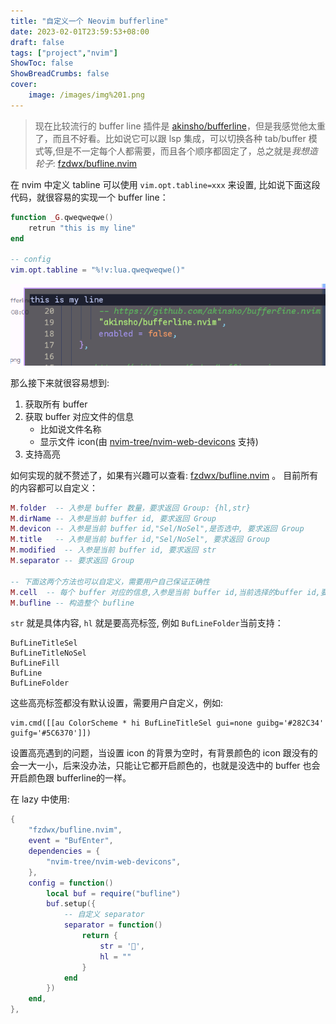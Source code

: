 ```yaml
---
title: "自定义一个 Neovim bufferline"
date: 2023-02-01T23:59:53+08:00
draft: false
tags: ["project","nvim"]
ShowToc: false
ShowBreadCrumbs: false
cover:
    image: /images/img%201.png
---
```


> 现在比较流行的 buffer line 插件是 [akinsho/bufferline](https://github.com/akinsho/bufferline.nvim)，但是我感觉他太重了，而且不好看。比如说它可以跟 lsp 集成，可以切换各种 tab/buffer 模式等,但是不一定每个人都需要，而且各个顺序都固定了，总之就是*我想造轮子*: [fzdwx/bufline.nvim](https://github.com/fzdwx/bufline.nvim.git)

在 nvim 中定义 tabline 可以使用 `vim.opt.tabline=xxx` 来设置, 比如说下面这段代码，就很容易的实现一个 buffer line：
```lua
function _G.qweqweqwe()
	retrun "this is my line"
end

-- config
vim.opt.tabline = "%!v:lua.qweqweqwe()"
```

![Show](/images/Pasted%20image%2020230202002815.png)

那么接下来就很容易想到:
1. 获取所有 buffer 
2. 获取 buffer 对应文件的信息
	- 比如说文件名称
	- 显示文件 icon(由 [nvim-tree/nvim-web-devicons](https://github.com/nvim-tree/nvim-web-devicons) 支持)
3. 支持高亮

如何实现的就不赘述了，如果有兴趣可以查看: [fzdwx/bufline.nvim](https://github.com/fzdwx/bufline.nvim.git) 。 目前所有的内容都可以自定义：
```lua
M.folder  -- 入参是 buffer 数量，要求返回 Group: {hl,str}
M.dirName -- 入参是当前 buffer id, 要求返回 Group
M.devicon -- 入参是当前 buffer id,"Sel/NoSel",是否选中, 要求返回 Group
M.title   -- 入参是当前 buffer id,"Sel/NoSel", 要求返回 Group
M.modified  -- 入参是当前 buffer id, 要求返回 str
M.separator -- 要求返回 Group

-- 下面这两个方法也可以自定义，需要用户自己保证正确性
M.cell  -- 每个 buffer 对应的信息,入参是当前 buffer id,当前选择的buffer id,要求返回 group 列表
M.bufline -- 构造整个 bufline
```

`str` 就是具体内容, `hl` 就是要高亮标签, 例如 `BufLineFolder`当前支持：
```
BufLineTitleSel  
BufLineTitleNoSel  
BufLineFill  
BufLine  
BufLineFolder
```

这些高亮标签都没有默认设置，需要用户自定义，例如:
```
vim.cmd([[au ColorScheme * hi BufLineTitleSel gui=none guibg='#282C34' guifg='#5C6370']])
```

设置高亮遇到的问题，当设置 icon 的背景为空时，有背景颜色的 icon 跟没有的会一大一小，后来没办法，只能让它都开启颜色的，也就是没选中的 buffer 也会开启颜色跟 bufferline的一样。

在 lazy 中使用:
```lua
{  
    "fzdwx/bufline.nvim",  
    event = "BufEnter",  
    dependencies = {  
        "nvim-tree/nvim-web-devicons",  
    },  
    config = function()  
        local buf = require("bufline")  
        buf.setup({  
            -- 自定义 separator
            separator = function()  
                return {  
                    str = '',  
                    hl = ""  
                }  
            end  
        })  
    end,  
},
```
